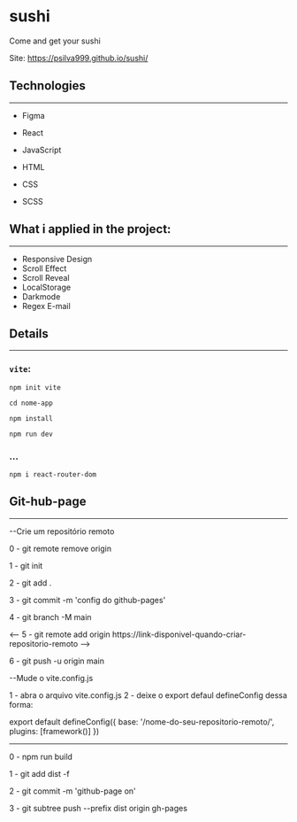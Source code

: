 # sushi
  Come and get your sushi

Site: https://psilva999.github.io/sushi/

## Technologies
___
* Figma
* React
* JavaScript

* HTML
* CSS
* SCSS

## What i applied in the project:
___
* Responsive Design
* Scroll Effect
* Scroll Reveal
* LocalStorage
* Darkmode
* Regex E-mail

## Details

___
### `vite`:

`npm init vite`

`cd nome-app`

`npm install`

`npm run dev`

### ...
`npm i react-router-dom`

## Git-hub-page
___
--Crie um repositório remoto

0 - git remote remove origin

1 - git init

2 - git add .

3 - git commit -m 'config do github-pages'

4 - git branch -M main

<-- 5 - git remote add origin https://link-disponivel-quando-criar-repositorio-remoto -->

6 - git push -u origin main

--Mude o vite.config.js

1 - abra o arquivo vite.config.js
2 - deixe o export defaul defineConfig dessa forma:

export default defineConfig({
  base: '/nome-do-seu-repositorio-remoto/',
  plugins: [framework()]
})

------

0 - npm run build

1 - git add dist -f

2 - git commit -m 'github-page on'

3 - git subtree push --prefix dist origin gh-pages

